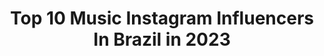 ---
title: Top 10 Music Instagram Influencers In Brazil in 2023
description: >-
  Find top music Instagram influencers in Brazil in 2023. Most popular hashtags: #video #like4likes #longhairmanstyle.
platform: Instagram
hits: 4262
text_top: Identify the most popular Instagram profiles on inBeat.
text_bottom: Our search engine holds 4262 Instagram influencers like this in Brazil for you to pitch.
profiles:
  - username: "silvillan"
    fullname: >-
      Sílvillan Douglas
    bio: >-
      a m e ✊🏾 • educação física📕 • gaibu/b13 PE 📍 • música • dança • natureza • 📌
    location: "Brazil"
    followers: 2976
    engagement: 2298
    commentsToLikes: 0.124737
    id: ck5qbr830n0f90i11iwekkgz2
    verified: false
    hashtags: ""
  - username: "larasilva"
    fullname: >-
      Lara Silva 🔥
    bio: >-
      🔂 twitter: @arrobalarasilva 🎤 Contrate: (11) 97200-1838 📞 Publi: 11 9 7511-6976 👇🏻 música nova 👇🏻
    location: "Brazil"
    followers: 7650027
    engagement: 1673
    commentsToLikes: 0.484112
    id: ck13465p8uwfl0i195nh2ytyt
    verified: false
    hashtags: "#fiquedivacomniely, #escudoprotetore, #novagerac, #ad"
  - username: "djfabriciorodriguess"
    fullname: >-
      DJ • ғᴀʙʀíᴄɪᴏ ʀᴏᴅʀɪɢᴜᴇs
    bio: >-
      ASSISTA OS STORIES 🔥 Sempre é Tempo para um novo recomeço ♥️ Music 🎶 I love ♥️ Funk Contrate • Publicidade e Shows 📲👇🏼
    location: "Brazil"
    followers: 123318
    engagement: 1303
    commentsToLikes: 6.107932
    id: ckapcp7bg4n8o0i78h5eyy77w
    verified: false
    hashtags: "#humor, #explorar, #riodejaneiro, #copacabana"
  - username: "escariao"
    fullname: >-
      E S C A R I Ã O 🦎
    bio: >-
      Content Creator • LGBTQ • Music 📍 Brasília 📩 contatoescariao@gmail.com 👇🏼 Vídeo Novo
    location: "Brazil"
    followers: 389333
    engagement: 667
    commentsToLikes: 0.029845
    id: ck0vwc33vt1760i192lc4irxx
    verified: true
    hashtags: "#agregadas, #gooddaybadday, #asksi"
  - username: "chrisleao"
    fullname: >-
      Chris Leão
    bio: >-
      𝗔𝗦𝗦𝗜𝗦𝗧𝗔 𝗢𝗦 𝗦𝗧𝗢𝗥𝗜𝗘𝗦 👀🤪 ⠀⠀⠀⠀⠀⠀⠀⠀⠀⠀ ARTISTA DA KONDZILLA RECORDS músico/DJ/produtor Contrate: (51) 982429107
    location: "Brazil"
    followers: 1794926
    engagement: 3391
    commentsToLikes: 13.215921
    id: ck6tmqwo28cu90j71zgs6qqoo
    verified: true
    hashtags: ""
  - username: "joao__smith"
    fullname: >-
      João Smith 💸
    bio: >-
      • Freestyle || Lifestyle 💸 || Músic 🎙 If you believe, then you can do it, just look at me !! [parceria via direct]
    location: "Brazil"
    followers: 6721
    engagement: 2185
    commentsToLikes: 0.267322
    id: ckaovywb56ozf0i78tk8jyff2
    verified: false
    hashtags: "#negrosestilosos, #negrosoccidental, #negroslindos, #pretosnotopo"
  - username: "djgabicavallin"
    fullname: >-
      Gabi Cavallin
    bio: >-
      @gr6explodeoriginal GR6 EXPLODE • Shows: 11 983996115 DOUGLAS + De 3 milhões de acessos nas músicas
    location: "Brazil"
    followers: 109759
    engagement: 860
    commentsToLikes: 0.582732
    id: ck6018dr1f0zp0i14hv0dqz42
    verified: false
    hashtags: "#fiquemecasa, #tiktok, #wiggle"
  - username: "djannaghellere"
    fullname: >-
      #elapode ✨
    bio: >-
      DJ DE TRAP E FUNK #rexpeitaamarrenta #elapode ⚠️ @psentretenimento CONTATO PARA SHOWS: 📲 (21) 99242-0468 📲 (21) 98869-1167 ⚠️ OUÇA MINHA MUSICA ⬇️
    location: "Brazil"
    followers: 28615
    engagement: 815
    commentsToLikes: 0.338555
    id: ck6tthn3uanov0j71ecpnkhi8
    verified: false
    hashtags: "#reelsinstagram, #toma, #luisasonza, #lu"
  - username: "tarzan.ofc"
    fullname: >-
      Anderson Gómez
    bio: >-
      💎• Modelo de eventos📌 🎓• Biomedicina @atleticabiomed9👨‍🔬 🕶• Ator Teatro musical @projeto_xiquete💜 🏋️‍♂️•Musculação @shape_alfa_omega 📲Parcerias Pvd
    location: "Brazil"
    followers: 7377
    engagement: 1211
    commentsToLikes: 0.117779
    id: ckap8dg30nud50i78pntc6tlu
    verified: false
    hashtags: "#longhairmen, #cabeludosdoale, #homemcabeludo, #longhairmanstyle"
  - username: "reiroberto.carlos"
    fullname: >-
      𝐑𝐨𝐛𝐞𝐫𝐭𝐨 𝐂𝐚𝐫𝐥𝐨𝐬
    bio: >-
      🎤Fã clube dedicado ao rei Roberto Carlos 🎤"O importante é que emoções eu vivi" 🎤Rei da música🎶 e das mulheres👩 🎤Conta NÃO oficial
    location: "Brazil"
    followers: 18088
    engagement: 820
    commentsToLikes: 0.115295
    id: ck9whfsv5xnmi0j78lcaq7kx9
    verified: false
    hashtags: "#like4likes, #saudades, #follow4followback, #fundodoba"
---
